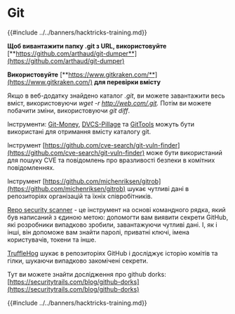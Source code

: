 # Git

{{#include ../../banners/hacktricks-training.md}}

**Щоб вивантажити папку .git з URL, використовуйте** [**https://github.com/arthaud/git-dumper**](https://github.com/arthaud/git-dumper)

**Використовуйте** [**https://www.gitkraken.com/**](https://www.gitkraken.com/) **для перевірки вмісту**

Якщо в веб-додатку знайдено каталог _.git_, ви можете завантажити весь вміст, використовуючи _wget -r http://web.com/.git._ Потім ви можете побачити зміни, використовуючи _git diff_.

Інструменти: [Git-Money](https://github.com/dnoiz1/git-money), [DVCS-Pillage](https://github.com/evilpacket/DVCS-Pillage) та [GitTools](https://github.com/internetwache/GitTools) можуть бути використані для отримання вмісту каталогу git.

Інструмент [https://github.com/cve-search/git-vuln-finder](https://github.com/cve-search/git-vuln-finder) може бути використаний для пошуку CVE та повідомлень про вразливості безпеки в комітних повідомленнях.

Інструмент [https://github.com/michenriksen/gitrob](https://github.com/michenriksen/gitrob) шукає чутливі дані в репозиторіях організацій та їхніх співробітників.

[Repo security scanner](https://github.com/UKHomeOffice/repo-security-scanner) - це інструмент на основі командного рядка, який був написаний з єдиною метою: допомогти вам виявити секрети GitHub, які розробники випадково зробили, завантажуючи чутливі дані. І, як і інші, він допоможе вам знайти паролі, приватні ключі, імена користувачів, токени та інше.

[TruffleHog](https://github.com/dxa4481/truffleHog) шукає в репозиторіях GitHub і досліджує історію комітів та гілки, шукаючи випадково закомічені секрети.

Тут ви можете знайти дослідження про github dorks: [https://securitytrails.com/blog/github-dorks](https://securitytrails.com/blog/github-dorks)

{{#include ../../banners/hacktricks-training.md}}

